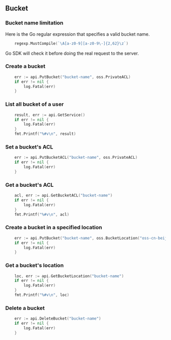 Bucket
------

### Bucket name limitation

Here is the Go regular expression that specifies a valid bucket name.

```go
	regexp.MustCompile(`\A[a-z0-9][a-z0-9\-]{2,62}\z`)
```

Go SDK will check it before doing the real request to the server.

### Create a bucket

```go
	err := api.PutBucket("bucket-name", oss.PrivateACL)
	if err != nil {
		log.Fatal(err)
	}
```

### List all bucket of a user

```go
	result, err := api.GetService()
	if err != nil {
		log.Fatal(err)
	}
	fmt.Printf("%#v\n", result)
```

### Set a bucket's ACL

```go
	err := api.PutBucketACL("bucket-name", oss.PrivateACL)
	if err != nil {
		log.Fatal(err)
	}
```

### Get a bucket's ACL

```go
	acl, err := api.GetBucketACL("bucket-name")
	if err != nil {
		log.Fatal(err)
	}
	fmt.Printf("%#v\n", acl)
```

### Create a bucket in a specified location

```go
	err := api.PutBucket("bucket-name", oss.BucketLocation("oss-cn-beijing"))
	if err != nil {
		log.Fatal(err)
	}
```

### Get a bucket's location

```go
	loc, err := api.GetBucketLocation("bucket-name")
	if err != nil {
		log.Fatal(err)
	}
	fmt.Printf("%#v\n", loc)
```

### Delete a bucket

```go
	err := api.DeleteBucket("bucket-name")
	if err != nil {
		log.Fatal(err)
	}
```
